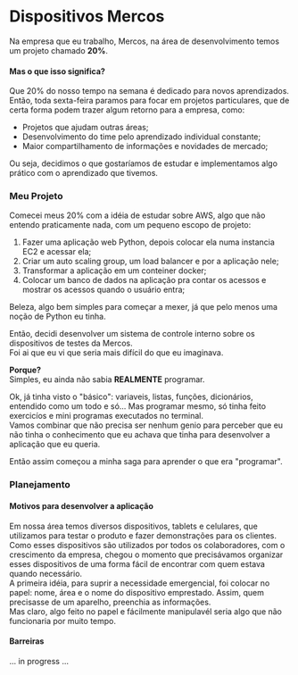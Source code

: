 # Dispositivos Mercos

Na empresa que eu trabalho, Mercos, na área de desenvolvimento temos um projeto chamado <b>20%</b>.

#### Mas o que isso significa? 

Que 20% do nosso tempo na semana é dedicado para novos aprendizados. 
Então, toda sexta-feira paramos para focar em projetos particulares, que de certa forma podem trazer algum retorno para a empresa, como:
 - Projetos que ajudam outras áreas;
 - Desenvolvimento do time pelo aprendizado individual constante;
 - Maior compartilhamento de informações e novidades de mercado; 
 
Ou seja, decidimos o que gostaríamos de estudar e implementamos algo prático com o aprendizado que tivemos.

### Meu Projeto 

Comecei meus 20% com a idéia de estudar sobre AWS, algo que não entendo praticamente nada, com um pequeno escopo de projeto:

1. Fazer uma aplicação web Python, depois colocar ela numa instancia EC2 e acessar ela;
2. Criar um auto scaling group, um load balancer e por a aplicação nele;
3. Transformar a aplicação em um conteiner docker;
4. Colocar um banco de dados na aplicação pra contar os acessos e mostrar os acessos quando o usuário entra;

Beleza, algo bem simples para começar a mexer, já que pelo menos uma noção de Python eu tinha.<br>
 
Então, decidi desenvolver um sistema de controle interno sobre os dispositivos de testes da Mercos. <br>
Foi ai que eu vi que seria mais difícil do que eu imaginava.

<b>Porque?</b> <br>
Simples, eu ainda não sabia <b>REALMENTE</b> programar. <br>

Ok, já tinha visto o "básico": variaveis, listas, funções, dicionários, entendido como um todo e só... Mas programar mesmo, só tinha feito exercicíos e mini programas executados no terminal. <br>
Vamos combinar que não precisa ser nenhum genio para perceber que eu não tinha o conhecimento que eu achava que tinha para desenvolver a aplicação que eu queria.

Então assim começou a minha saga para aprender o que era "programar".



### Planejamento

#### Motivos para desenvolver a aplicação 

Em nossa área temos diversos dispositivos, tablets e celulares, que utilizamos para testar o produto e fazer demonstrações para os clientes. <br>
Como esses dispositivos são utilizados por todos os colaboradores, com o crescimento da empresa, chegou o momento que precisávamos organizar esses dispositivos de uma forma fácil de encontrar com quem estava quando necessário. <br>
A primeira idéia, para suprir a necessidade emergencial, foi colocar no papel: nome, área e o nome do dispositivo emprestado. Assim, quem precisasse de um aparelho, preenchia as informações.<br>
Mas claro, algo feito no papel e fácilmente manipulavél seria algo que não funcionaria por muito tempo.

#### Barreiras

... in progress ...


 
 
